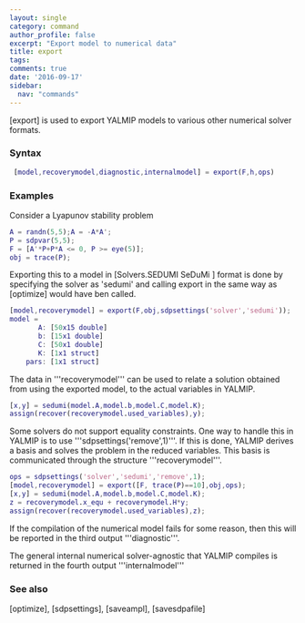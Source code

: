 ```yaml
---
layout: single
category: command
author_profile: false
excerpt: "Export model to numerical data"
title: export
tags:
comments: true
date: '2016-09-17'
sidebar:
  nav: "commands"
---
```


[export] is used to export YALMIP models to various other numerical solver formats.

### Syntax

````matlab
 [model,recoverymodel,diagnostic,internalmodel] = export(F,h,ops)
````

### Examples

Consider a Lyapunov stability problem

````matlab
A = randn(5,5);A = -A*A';
P = sdpvar(5,5);
F = [A'*P+P*A <= 0, P >= eye(5)];
obj = trace(P);
````

Exporting this to a model in [Solvers.SEDUMI SeDuMi ] format is done by specifying the solver as 'sedumi' and calling export in the same way as [optimize] would have ben called.

````matlab
[model,recoverymodel] = export(F,obj,sdpsettings('solver','sedumi'));
model =
       A: [50x15 double]
       b: [15x1 double]
       C: [50x1 double]
       K: [1x1 struct]
    pars: [1x1 struct]
````

The data in '''recoverymodel'''  can be used to relate a solution obtained from using the exported model, to the actual variables in YALMIP.

````matlab
[x,y] = sedumi(model.A,model.b,model.C,model.K);
assign(recover(recoverymodel.used_variables),y);
````

Some solvers do not support equality constraints. One way to handle this in YALMIP is to use '''sdpsettings('remove',1)'''. If this is done, YALMIP derives a basis and solves the problem in the reduced variables. This basis is communicated through the structure '''recoverymodel'''.

````matlab
ops = sdpsettings('solver','sedumi','remove',1);
[model,recoverymodel] = export([F, trace(P)==10],obj,ops);
[x,y] = sedumi(model.A,model.b,model.C,model.K);
z = recoverymodel.x_equ + recoverymodel.H*y;
assign(recover(recoverymodel.used_variables),z);
````

If the compilation of the numerical model fails for some reason, then this will be reported in the third output '''diagnostic'''.

The general internal numerical solver-agnostic that YALMIP compiles is returned in the fourth output '''internalmodel'''

### See also
[optimize], [sdpsettings], [saveampl], [savesdpafile]
